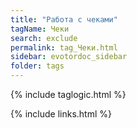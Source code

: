 ```yaml
---
title: "Работа с чеками"
tagName: Чеки
search: exclude
permalink: tag_Чеки.html
sidebar: evotordoc_sidebar
folder: tags
---
```

{% include taglogic.html %}

{% include links.html %}
